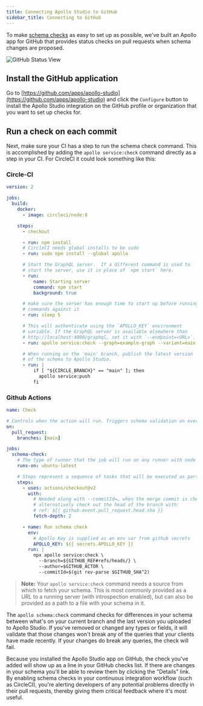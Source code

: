 ```yaml
---
title: Connecting Apollo Studio to GitHub
sidebar_title: Connecting to GitHub
---
```


To make [schema checks](/schema-checks/) as easy to set up as possible, we've built an Apollo app for GitHub that provides status checks on pull requests when schema changes are proposed.

![GitHub Status View](./img/schema-checks/github-check.png)

## Install the GitHub application

Go to [https://github.com/apps/apollo-studio](https://github.com/apps/apollo-studio) and click the `Configure` button to install the Apollo Studio integration on the GitHub profile or organization that you want to set up checks for.

## Run a check on each commit

Next, make sure your CI has a step to run the schema check command. This is accomplished by adding the `apollo service:check` command directly as a step in your CI. For CircleCI it could look something like this:

### Circle-CI

```yaml{13,29,33-36}:title=.circleci/config.yml
version: 2

jobs:
  build:
    docker:
      - image: circleci/node:8

    steps:
      - checkout

      - run: npm install
      # CircleCI needs global installs to be sudo
      - run: sudo npm install --global apollo

      # Start the GraphQL server.  If a different command is used to
      # start the server, use it in place of `npm start` here.
      - run:
          name: Starting server
          command: npm start
          background: true

      # make sure the server has enough time to start up before running
      # commands against it
      - run: sleep 5

      # This will authenticate using the `APOLLO_KEY` environment
      # variable. If the GraphQL server is available elsewhere than
      # http://localhost:4000/graphql, set it with `--endpoint=<URL>`.
      - run: apollo service:check --graph=example-graph --variant=main

      # When running on the 'main' branch, publish the latest version
      # of the schema to Apollo Studio.
      - run: |
          if [ "${CIRCLE_BRANCH}" == "main" ]; then
            apollo service:push
          fi
```

### Github Actions

```yaml:title=.github/workflows/schema_check.yaml
name: Check

# Controls when the action will run. Triggers schema validation on every pull request against main
on:
  pull_request:
    branches: [main]

jobs:
  schema-check:
    # The type of runner that the job will run on any runner with node will work
    runs-on: ubuntu-latest

    # Steps represent a sequence of tasks that will be executed as part of the job
    steps:
      - uses: actions/checkout@v2
        with:
          # Needed along with --commitId=… when the merge commit is checked out;
          # alternatively check out the head of the branch with:
          # ref: ${{ github.event.pull_request.head.sha }}
          fetch-depth: 2

      - name: Run schema check
        env:
          # Apollo Key is supplied as an env var from github secrets
          APOLLO_KEY: ${{ secrets.APOLLO_KEY }}
        run: |
          npx apollo service:check \
            --branch=${GITHUB_REF#refs/heads/} \
            --author=$GITHUB_ACTOR \
            --commitId=$(git rev-parse $GITHUB_SHA^2)
```

> **Note:** Your `apollo service:check` command needs a source from which to fetch your schema. This is most commonly provided as a URL to a running server (with introspection enabled), but can also be provided as a path to a file with your schema in it.

The `apollo schema:check` command checks for differences in your schema between what's on your current branch and the last version you uploaded to Apollo Studio. If you've removed or changed any types or fields, it will validate that those changes won't break any of the queries that your clients have made recently. If your changes do break any queries, the check will fail.

Because you installed the Apollo Studio app on GitHub, the check you've added will show up as a line in your GitHub checks list. If there are changes in your schema you'll be able to review them by clicking the "Details" link. By enabling schema checks in your continuous integration workflow (such as CircleCI), you're alerting developers of any potential problems directly in their pull requests, thereby giving them critical feedback where it's most useful.
